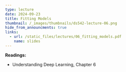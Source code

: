 ```yaml
---
type: lecture
date: 2024-09-23
title: Fitting Models
thumbnail: /_images/thumbnails/ds542-lecture-06.png
hide_from_announcments: true
links:
  - url: /static_files/lectures/06_fitting_models.pdf
    name: slides
---
```

**Readings:**
- Understanding Deep Learning, Chapter 6

